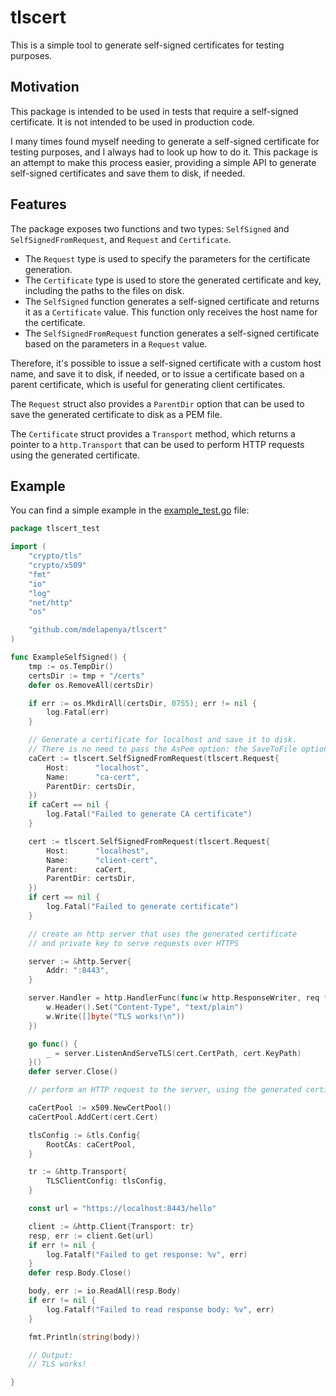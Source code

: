 # tlscert

This is a simple tool to generate self-signed certificates for testing purposes.

## Motivation

This package is intended to be used in tests that require a self-signed certificate. It is not intended to be used in production code.

I many times found myself needing to generate a self-signed certificate for testing purposes, and I always had to look up how to do it. This package is an attempt to make this process easier, providing a simple API to generate self-signed certificates and save them to disk, if needed.

## Features

The package exposes two functions and two types: `SelfSigned` and `SelfSignedFromRequest`, and `Request` and `Certificate`.

- The `Request` type is used to specify the parameters for the certificate generation.
- The `Certificate` type is used to store the generated certificate and key, including the paths to the files on disk.
- The `SelfSigned` function generates a self-signed certificate and returns it as a `Certificate` value. This function only receives the host name for the certificate.
- The `SelfSignedFromRequest` function generates a self-signed certificate based on the parameters in a `Request` value.

Therefore, it's possible to issue a self-signed certificate with a custom host name, and save it to disk, if needed, or to issue a certificate based on a parent certificate, which is useful for generating client certificates.

The `Request` struct also provides a `ParentDir` option that can be used to save the generated certificate to disk as a PEM file.

The `Certificate` struct provides a `Transport` method, which returns a pointer to a `http.Transport` that can be used to perform HTTP requests using the generated certificate.

## Example

You can find a simple example in the [example_test.go](example_test.go) file:

```go
package tlscert_test

import (
	"crypto/tls"
	"crypto/x509"
	"fmt"
	"io"
	"log"
	"net/http"
	"os"

	"github.com/mdelapenya/tlscert"
)

func ExampleSelfSigned() {
	tmp := os.TempDir()
	certsDir := tmp + "/certs"
	defer os.RemoveAll(certsDir)

	if err := os.MkdirAll(certsDir, 0755); err != nil {
		log.Fatal(err)
	}

	// Generate a certificate for localhost and save it to disk.
	// There is no need to pass the AsPem option: the SaveToFile option will automatically save the certificate as PEM.
	caCert := tlscert.SelfSignedFromRequest(tlscert.Request{
		Host:      "localhost",
		Name:      "ca-cert",
		ParentDir: certsDir,
	})
	if caCert == nil {
		log.Fatal("Failed to generate CA certificate")
	}

	cert := tlscert.SelfSignedFromRequest(tlscert.Request{
		Host:      "localhost",
		Name:      "client-cert",
		Parent:    caCert,
		ParentDir: certsDir,
	})
	if cert == nil {
		log.Fatal("Failed to generate certificate")
	}

	// create an http server that uses the generated certificate
	// and private key to serve requests over HTTPS

	server := &http.Server{
		Addr: ":8443",
	}

	server.Handler = http.HandlerFunc(func(w http.ResponseWriter, req *http.Request) {
		w.Header().Set("Content-Type", "text/plain")
		w.Write([]byte("TLS works!\n"))
	})

	go func() {
		_ = server.ListenAndServeTLS(cert.CertPath, cert.KeyPath)
	}()
	defer server.Close()

	// perform an HTTP request to the server, using the generated certificate

	caCertPool := x509.NewCertPool()
	caCertPool.AddCert(cert.Cert)

	tlsConfig := &tls.Config{
		RootCAs: caCertPool,
	}

	tr := &http.Transport{
		TLSClientConfig: tlsConfig,
	}

	const url = "https://localhost:8443/hello"

	client := &http.Client{Transport: tr}
	resp, err := client.Get(url)
	if err != nil {
		log.Fatalf("Failed to get response: %v", err)
	}
	defer resp.Body.Close()

	body, err := io.ReadAll(resp.Body)
	if err != nil {
		log.Fatalf("Failed to read response body: %v", err)
	}

	fmt.Println(string(body))

	// Output:
	// TLS works!

}
```